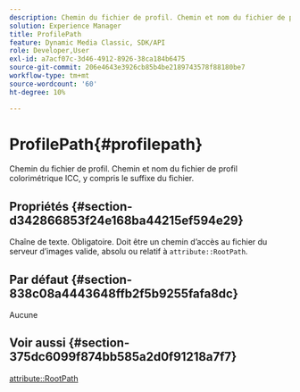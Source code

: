 ```yaml
---
description: Chemin du fichier de profil. Chemin et nom du fichier de profil colorimétrique ICC, y compris le suffixe du fichier.
solution: Experience Manager
title: ProfilePath
feature: Dynamic Media Classic, SDK/API
role: Developer,User
exl-id: a7acf07c-3d46-4912-8926-38ca184b6475
source-git-commit: 206e4643e3926cb85b4be2189743578f88180be7
workflow-type: tm+mt
source-wordcount: '60'
ht-degree: 10%

---
```


# ProfilePath{#profilepath}

Chemin du fichier de profil. Chemin et nom du fichier de profil colorimétrique ICC, y compris le suffixe du fichier.

## Propriétés {#section-d342866853f24e168ba44215ef594e29}

Chaîne de texte. Obligatoire. Doit être un chemin d’accès au fichier du serveur d’images valide, absolu ou relatif à `attribute::RootPath`.

## Par défaut {#section-838c08a4443648ffb2f5b9255fafa8dc}

Aucune

## Voir aussi {#section-375dc6099f874bb585a2d0f91218a7f7}

[attribute::RootPath](../../../../../is-api/image-catalog/image-serving-api-ref/c-image-catalog-reference/c-attributes-reference/r-rootpath.md#reference-17d57e5967be403b8408fa7214017494)
